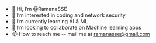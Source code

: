 - 👋 Hi, I’m @RamanaSSE
- 👀 I’m interested in coding and network security
- 🌱 I’m currently learning AI & ML 
- 💞️ I’m looking to collaborate on Machine learning apps
- 📫 How to reach me -- mail me at ramanasse@gmail.com

<!---
RamanaSSE/RamanaSSE is a ✨ special ✨ repository because its `README.md` (this file) appears on your GitHub profile.
You can click the Preview link to take a look at your changes.
--->
